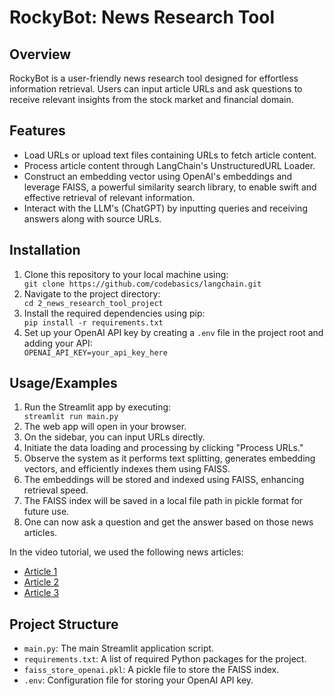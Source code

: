 <!DOCTYPE html>
<html lang="en">
<head>
    <meta charset="UTF-8">
    <meta name="viewport" content="width=device-width, initial-scale=1.0">
</head>
<body>
    <h1>RockyBot: News Research Tool</h1>
    <h2>Overview</h2>
    <p>RockyBot is a user-friendly news research tool designed for effortless information retrieval. Users can input article URLs and ask questions to receive relevant insights from the stock market and financial domain.</p>
    <h2>Features</h2>
    <ul>
        <li>Load URLs or upload text files containing URLs to fetch article content.</li>
        <li>Process article content through LangChain's UnstructuredURL Loader.</li>
        <li>Construct an embedding vector using OpenAI's embeddings and leverage FAISS, a powerful similarity search library, to enable swift and effective retrieval of relevant information.</li>
        <li>Interact with the LLM's (ChatGPT) by inputting queries and receiving answers along with source URLs.</li>
    </ul>
    <h2>Installation</h2>
    <ol>
        <li>Clone this repository to your local machine using:</li>
        <code>git clone https://github.com/codebasics/langchain.git</code>
        <li>Navigate to the project directory:</li>
        <code>cd 2_news_research_tool_project</code>
        <li>Install the required dependencies using pip:</li>
        <code>pip install -r requirements.txt</code>
        <li>Set up your OpenAI API key by creating a <code>.env</code> file in the project root and adding your API:</li>
        <code>OPENAI_API_KEY=your_api_key_here</code>
    </ol>
    <h2>Usage/Examples</h2>
    <ol>
        <li>Run the Streamlit app by executing:</li>
        <code>streamlit run main.py</code>
        <li>The web app will open in your browser.</li>
        <li>On the sidebar, you can input URLs directly.</li>
        <li>Initiate the data loading and processing by clicking "Process URLs."</li>
        <li>Observe the system as it performs text splitting, generates embedding vectors, and efficiently indexes them using FAISS.</li>
        <li>The embeddings will be stored and indexed using FAISS, enhancing retrieval speed.</li>
        <li>The FAISS index will be saved in a local file path in pickle format for future use.</li>
        <li>One can now ask a question and get the answer based on those news articles.</li>
    </ol>
    <p>In the video tutorial, we used the following news articles:</p>
    <ul>
        <li><a href="https://www.moneycontrol.com/news/business/tata-motors-mahindra-gain-certificates-for-production-linked-payouts-11281691.html">Article 1</a></li>
        <li><a href="https://www.moneycontrol.com/news/business/tata-motors-launches-punch-icng-price-starts-at-rs-7-1-lakh-11098751.html">Article 2</a></li>
        <li><a href="https://www.moneycontrol.com/news/business/stocks/buy-tata-motors-target-of-rs-743-kr-choksey-11080811.html">Article 3</a></li>
    </ul>
    <h2>Project Structure</h2>
    <ul>
        <li><code>main.py</code>: The main Streamlit application script.</li>
        <li><code>requirements.txt</code>: A list of required Python packages for the project.</li>
        <li><code>faiss_store_openai.pkl</code>: A pickle file to store the FAISS index.</li>
        <li><code>.env</code>: Configuration file for storing your OpenAI API key.</li>
    </ul>

</body>
</html>
